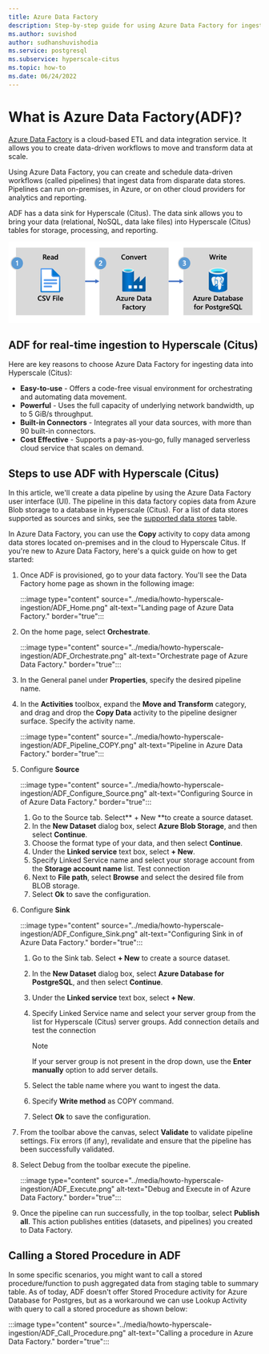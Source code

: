 ```yaml
---
title: Azure Data Factory
description: Step-by-step guide for using Azure Data Factory for ingestion on Hyperscale Citus
ms.author: suvishod
author: sudhanshuvishodia
ms.service: postgresql
ms.subservice: hyperscale-citus
ms.topic: how-to
ms.date: 06/24/2022
---
```


# What is Azure Data Factory(ADF)?

[Azure Data Factory](../../data-factory/introduction.md) is a cloud-based ETL
and data integration service. It allows you to create data-driven workflows to
move and transform data at scale.

Using Azure Data Factory, you can create and schedule data-driven workflows
(called pipelines) that ingest data from disparate data stores. Pipelines can
run on-premises, in Azure, or on other cloud providers for analytics and
reporting.

ADF has a data sink for Hyperscale (Citus). The data sink allows you to bring
your data (relational, NoSQL, data lake files) into Hyperscale (Citus) tables
for storage, processing, and reporting.

![Dataflow diagram for Azure Data Factory.](../media/howto-hyperscale-ingestion/ADF_architecture.png)

## ADF for real-time ingestion to Hyperscale (Citus)

Here are key reasons to choose Azure Data Factory for ingesting data into
Hyperscale (Citus):

* **Easy-to-use** - Offers a code-free visual environment for orchestrating and automating data movement.
* **Powerful** - Uses the full capacity of underlying network bandwidth, up to 5 GiB/s throughput.
* **Built-in Connectors** - Integrates all your data sources, with more than 90 built-in connectors.
* **Cost Effective** - Supports a pay-as-you-go, fully managed serverless cloud service that scales on demand.

## Steps to use ADF with Hyperscale (Citus)

In this article, we'll create a data pipeline by using the Azure Data Factory
user interface (UI). The pipeline in this data factory copies data from Azure
Blob storage to a database in Hyperscale (Citus). For a list of data stores
supported as sources and sinks, see the [supported data
stores](../../data-factory/copy-activity-overview.md#supported-data-stores-and-formats)
table.

In Azure Data Factory, you can use the **Copy** activity to copy data among
data stores located on-premises and in the cloud to Hyperscale Citus. If you're
new to Azure Data Factory, here's a quick guide on how to get started:

1. Once ADF is provisioned, go to your data factory. You'll see the Data
   Factory home page as shown in the following image:

   :::image type="content" source="../media/howto-hyperscale-ingestion/ADF_Home.png" alt-text="Landing page of Azure Data Factory." border="true":::

2. On the home page, select **Orchestrate**.

   :::image type="content" source="../media/howto-hyperscale-ingestion/ADF_Orchestrate.png" alt-text="Orchestrate page of Azure Data Factory." border="true":::

3. In the General panel under **Properties**, specify the desired pipeline name.

4. In the **Activities** toolbox, expand the **Move and Transform** category,
   and drag and drop the **Copy Data** activity to the pipeline designer
   surface. Specify the activity name.

   :::image type="content" source="../media/howto-hyperscale-ingestion/ADF_Pipeline_COPY.png" alt-text="Pipeline in Azure Data Factory." border="true":::

5. Configure **Source**

   :::image type="content" source="../media/howto-hyperscale-ingestion/ADF_Configure_Source.png" alt-text="Configuring Source in of Azure Data Factory." border="true":::

   1. Go to the Source tab. Select** + New **to create a source dataset.
   2. In the **New Dataset** dialog box, select **Azure Blob Storage**, and then select **Continue**. 
   3. Choose the format type of your data, and then select **Continue**.
   4. Under the **Linked service** text box, select **+ New**.
   5. Specify Linked Service name and select your storage account from the **Storage account name** list. Test connection
   6. Next to **File path**, select **Browse** and select the desired file from BLOB storage.
   7. Select **Ok** to save the configuration.

6. Configure **Sink**

   :::image type="content" source="../media/howto-hyperscale-ingestion/ADF_Configure_Sink.png" alt-text="Configuring Sink in of Azure Data Factory." border="true":::

   1. Go to the Sink tab. Select **+ New** to create a source dataset.
   2. In the **New Dataset** dialog box, select **Azure Database for PostgreSQL**, and then select **Continue**.
   3. Under the **Linked service** text box, select **+ New**. 
   4. Specify Linked Service name and select your server group from the list for Hyperscale (Citus) server groups. Add connection details and test the connection

      > [!NOTE]
      >
      > If your server group is not present in the drop down, use the **Enter
      > manually** option to add server details.

   5. Select the table name where you want to ingest the data.
   6. Specify **Write method** as COPY command.
   7. Select **Ok** to save the configuration.

7. From the toolbar above the canvas, select **Validate** to validate pipeline
   settings. Fix errors (if any), revalidate and ensure that the pipeline has
   been successfully validated.

8. Select Debug from the toolbar execute the pipeline.

   :::image type="content" source="../media/howto-hyperscale-ingestion/ADF_Execute.png" alt-text="Debug and Execute in of Azure Data Factory." border="true":::

9. Once the pipeline can run successfully, in the top toolbar, select **Publish
   all**. This action publishes entities (datasets, and pipelines) you created
   to Data Factory.

## Calling a Stored Procedure in ADF

In some specific scenarios, you might want to call a stored procedure/function
to push aggregated data from staging table to summary table. As of today, ADF
doesn't offer Stored Procedure activity for Azure Database for Postgres, but as
a workaround we can use Lookup Activity with query to call a stored procedure
as shown below:

:::image type="content" source="../media/howto-hyperscale-ingestion/ADF_Call_Procedure.png" alt-text="Calling a procedure in Azure Data Factory." border="true":::
